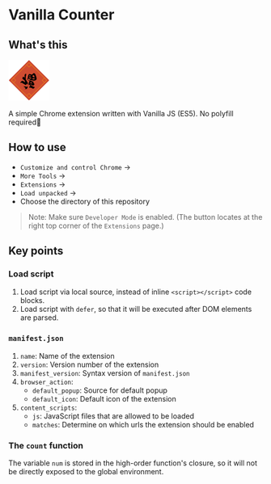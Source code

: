 # Vanilla Counter

## What's this

![Happy Chinese New Year!](icon.png)

A simple Chrome extension written with Vanilla JS (ES5). No polyfill required:tada:

## How to use

- `Customize and control Chrome` ->
- `More Tools` ->
- `Extensions` ->
- `Load unpacked` ->
- Choose the directory of this repository

> Note: Make sure `Developer Mode` is enabled. (The button locates at the right top corner of the `Extensions` page.)

## Key points

### Load script

1. Load script via local source, instead of inline `<script></script>` code blocks.
2. Load script with `defer`, so that it will be executed after DOM elements are parsed.

### `manifest.json`

1. `name`: Name of the extension
2. `version`: Version number of the extension
3. `manifest_version`: Syntax version of `manifest.json`
4. `browser_action`:
   - `default_popup`: Source for default popup
   - `default_icon`: Default icon of the extension
5. `content_scripts`:
   - `js`: JavaScript files that are allowed to be loaded
   - `matches`: Determine on which urls the extension should be enabled

### The `count` function

The variable `num` is stored in the high-order function's closure, so it will not be directly exposed to the global environment.
